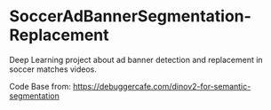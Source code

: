# SoccerAdBannerSegmentation-Replacement
Deep Learning project about ad banner detection and replacement in soccer matches videos.

Code Base from: https://debuggercafe.com/dinov2-for-semantic-segmentation
